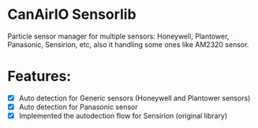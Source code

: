 # CanAirIO Sensorlib

Particle sensor manager for multiple sensors: Honeywell, Plantower, Panasonic, Sensirion, etc, also it handling some ones like AM2320 sensor.

# Features:

-[x] Auto detection for Generic sensors (Honeywell and Plantower sensors)
-[x] Auto detection for Panasonic sensor
-[x] Implemented the autodection flow for Sensirion (original library)
